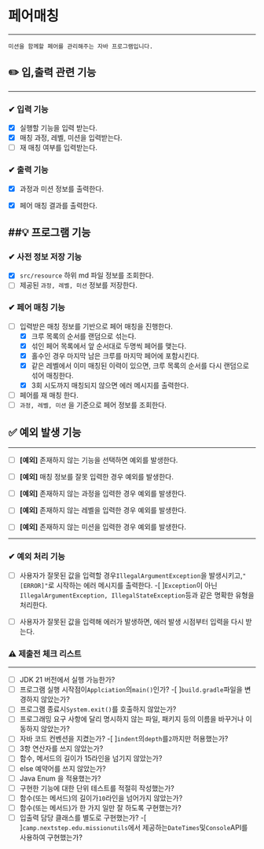# 페어매칭

----

```
미션을 함께할 페어를 관리해주는 자바 프로그램입니다.
```


## ✏️ 입,출력 관련 기능
----
### ✔ 입력 기능
- [x] 실행할 기능을 입력 받는다.
- [x] 매칭 과정, 레벨, 미션을 입력받는다.
- [ ] 재 매칭 여부를 입력받는다.

### ✔  출력 기능
- [x] 과정과 미션 정보를 출력한다.
- [x] 페어 매칭 결과를 출력한다.


##💡 프로그램 기능
----

### ✔ 사전 정보 저장 기능
-[x] `src/resource` 하위 md 파일 정보를 조회한다.
-[ ] 제공된 `과정, 레벨, 미션` 정보를 저장한다.

### ✔ 페어 매칭 기능
- [ ] 입력받은 매칭 정보를 기반으로 페어 매칭을 진행한다.
  - [x] 크루 목록의 순서를 랜덤으로 섞는다.
  - [x] 섞인 페어 목록에서 앞 순서대로 두명씩 페어를 맺는다.
  - [x] 홀수인 경우 마지막 남은 크루를 마지막 페어에 포함시킨다.
  - [x] 같은 레벨에서 이미 매칭된 이력이 있으면, 크루 목록의 순서를 다시 랜덤으로 섞어 매칭한다.
  - [x] 3회 시도까지 매칭되지 않으면 에러 메시지를 출력한다.
- [ ] 페어를 재 매칭 한다.
- [ ] `과정, 레벨, 미션` 을 기준으로 페어 정보를 조회한다.

## ✅ 예외 발생 기능

----

- [ ] **[예외]** 존재하지 않는 기능을 선택하면 예외를 발생한다. 
- [ ] **[예외]** 매칭 정보를 잘못 입력한 경우 예외를 발생한다.
- [ ] **[예외]** 존재하지 않는 과정을 입력한 경우 예외를 발생한다.
- [ ] **[예외]** 존재하지 않는 레벨을 입력한 경우 예외를 발생한다.
- [ ] **[예외]** 존재하지 않는 미션을 입력한 경우 예외를 발생한다.



----


### ✔ 예외 처리 기능
-[ ] 사용자가 잘못된 값을 입력할 경우`IllegalArgumentException`을 발생시키고,`"[ERROR]"`로 시작하는 에러 메시지를 출력한다.
 -[ ]`Exception`이 아닌`IllegalArgumentException, IllegalStateException`등과 같은 명확한 유형을 처리한다.
-[ ] 사용자가 잘못된 값을 입력해 에러가 발생하면, 에러 발생 시점부터 입력을 다시 받는다.


### ⚠️ 제출전 체크 리스트

----

-[ ] JDK 21 버전에서 실행 가능한가?
-[ ] 프로그램 실행 시작점이`Applciation`의`main()`인가?
 -[ ]`build.gradle`파일을 변경하지 않았는가?
-[ ] 프로그램 종료시`System.exit()`를 호출하지 않았는가?
-[ ] 프로그래밍 요구 사항에 달리 명시하지 않는 파일, 패키지 등의 이름을 바꾸거나 이동하지 않았는가?
-[ ] 자바 코드 컨벤션을 지켰는가?
 -[ ]`indent`의`depth`를`2`까지만 허용했는가?
-[ ] 3항 연산자를 쓰지 않았는가?
-[ ] 함수, 메서드의 길이가 15라인을 넘기지 않았는가?
-[ ] else 예약어를 쓰지 않았는가?
-[ ] Java Enum 을 적용했는가?
-[ ] 구현한 기능에 대한 단위 테스트를 적절히 작성했는가?
-[ ] 함수(또는 메서드)의 길이가`10`라인을 넘어가지 않았는가?
-[ ] 함수(또는 메서드)가 한 가지 일만 잘 하도록 구현했는가?
-[ ] 입출력 담당 클래스를 별도로 구현했는가?
 -[ ]`camp.nextstep.edu.missionutils`에서 제공하는`DateTimes`및`Console`API를 사용하여 구현했는가?
